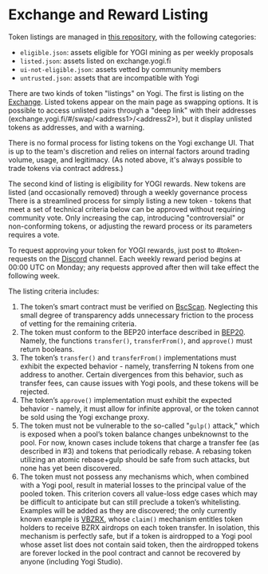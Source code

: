 # Exchange and Reward Listing

Token listings are managed in [this repository](https://github.com/yogi-fi/yogi-), with the following categories:

* `eligible.json`: assets eligible for YOGI mining as per weekly proposals
* `listed.json`: assets listed on exchange.yogi.fi
* `ui-not-eligible.json`: assets vetted by community members
* `untrusted.json`: assets that are incompatible with Yogi

There are two kinds of token "listings" on Yogi. The first is listing on the [Exchange](https://exchange.yogi.fi/#/swap). Listed tokens appear on the main page as swapping options. It is possible to access unlisted pairs through a "deep link" with their addresses \(exchange.yogi.fi/\#/swap/&lt;address1&gt;/&lt;address2&gt;\), but it display unlisted tokens as addresses, and with a warning.

There is no formal process for listing tokens on the Yogi exchange UI. That is up to the team's discretion and relies on internal factors around trading volume, usage, and legitimacy. \(As noted above, it's always possible to trade tokens via contract address.\)

The second kind of listing is eligibility for YOGI rewards. New tokens are listed \(and occasionally removed\) through a weekly governance process There is a streamlined process for simply listing a new token - tokens that meet a set of technical criteria below can be approved without requiring community vote. Only increasing the cap, introducing "controversial" or non-conforming tokens, or adjusting the reward process or its parameters requires a vote.

To request approving your token for YOGI rewards, just post to \#token-requests on the [Discord](https://discord.gg/VbDahbKd2e) channel. Each weekly reward period begins at 00:00 UTC on Monday; any requests approved after then will take effect the following week.

The listing criteria includes:

1. The token’s smart contract must be verified on [BscScan](https://bscscan.com/). Neglecting this small degree of transparency adds unnecessary friction to the process of vetting for the remaining criteria.
2. The token must conform to the BEP20 interface described in [BEP20](https://github.com/binance-chain/BEPs/blob/master/BEP20.md). Namely, the functions `transfer()`, `transferFrom()`, and `approve()` must return booleans.
3. The token’s `transfer()` and `transferFrom()` implementations must exhibit the expected behavior - namely, transferring N tokens from one address to another. Certain divergences from this behavior, such as transfer fees, can cause issues with Yogi pools, and these tokens will be rejected.
4. The token’s `approve()` implementation must exhibit the expected behavior - namely, it must allow for infinite approval, or the token cannot be sold using the Yogi exchange proxy.
5. The token must not be vulnerable to the so-called "`gulp()` attack," which is exposed when a pool’s token balance changes unbeknownst to the pool. For now, known cases include tokens that charge a transfer fee \(as described in \#3\) and tokens that periodically rebase. A rebasing token utilizing an atomic rebase+gulp should be safe from such attacks, but none has yet been discovered.
6. The token must not possess any mechanisms which, when combined with a Yogi pool, result in material losses to the principal value of the pooled token. This criterion covers all value-loss edge cases which may be difficult to anticipate but can still preclude a token’s whitelisting. Examples will be added as they are discovered; the only currently known example is [VBZRX](https://etherscan.io/address/0xB72B31907C1C95F3650b64b2469e08EdACeE5e8F), whose `claim()` mechanism entitles token holders to receive BZRX airdrops on each token transfer. In isolation, this mechanism is perfectly safe, but if a token is airdropped to a Yogi pool whose asset list does not contain said token, then the airdropped tokens are forever locked in the pool contract and cannot be recovered by anyone \(including Yogi Studio\).

